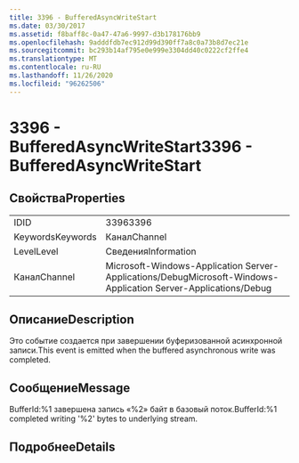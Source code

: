 ```yaml
---
title: 3396 - BufferedAsyncWriteStart
ms.date: 03/30/2017
ms.assetid: f8baff8c-0a47-47a6-9997-d3b178176bb9
ms.openlocfilehash: 9adddfdb7ec912d99d390ff7a8c0a73b8d7ec21e
ms.sourcegitcommit: bc293b14af795e0e999e3304dd40c0222cf2ffe4
ms.translationtype: MT
ms.contentlocale: ru-RU
ms.lasthandoff: 11/26/2020
ms.locfileid: "96262506"
---
```

# <a name="3396---bufferedasyncwritestart"></a><span data-ttu-id="eedbb-102">3396 - BufferedAsyncWriteStart</span><span class="sxs-lookup"><span data-stu-id="eedbb-102">3396 - BufferedAsyncWriteStart</span></span>

## <a name="properties"></a><span data-ttu-id="eedbb-103">Свойства</span><span class="sxs-lookup"><span data-stu-id="eedbb-103">Properties</span></span>  
  
|||  
|-|-|  
|<span data-ttu-id="eedbb-104">ID</span><span class="sxs-lookup"><span data-stu-id="eedbb-104">ID</span></span>|<span data-ttu-id="eedbb-105">3396</span><span class="sxs-lookup"><span data-stu-id="eedbb-105">3396</span></span>|  
|<span data-ttu-id="eedbb-106">Keywords</span><span class="sxs-lookup"><span data-stu-id="eedbb-106">Keywords</span></span>|<span data-ttu-id="eedbb-107">Канал</span><span class="sxs-lookup"><span data-stu-id="eedbb-107">Channel</span></span>|  
|<span data-ttu-id="eedbb-108">Level</span><span class="sxs-lookup"><span data-stu-id="eedbb-108">Level</span></span>|<span data-ttu-id="eedbb-109">Сведения</span><span class="sxs-lookup"><span data-stu-id="eedbb-109">Information</span></span>|  
|<span data-ttu-id="eedbb-110">Канал</span><span class="sxs-lookup"><span data-stu-id="eedbb-110">Channel</span></span>|<span data-ttu-id="eedbb-111">Microsoft-Windows-Application Server-Applications/Debug</span><span class="sxs-lookup"><span data-stu-id="eedbb-111">Microsoft-Windows-Application Server-Applications/Debug</span></span>|  
  
## <a name="description"></a><span data-ttu-id="eedbb-112">Описание</span><span class="sxs-lookup"><span data-stu-id="eedbb-112">Description</span></span>  

 <span data-ttu-id="eedbb-113">Это событие создается при завершении буферизованной асинхронной записи.</span><span class="sxs-lookup"><span data-stu-id="eedbb-113">This event is emitted when the buffered asynchronous write was completed.</span></span>  
  
## <a name="message"></a><span data-ttu-id="eedbb-114">Сообщение</span><span class="sxs-lookup"><span data-stu-id="eedbb-114">Message</span></span>  

 <span data-ttu-id="eedbb-115">BufferId:%1 завершена запись «%2» байт в базовый поток.</span><span class="sxs-lookup"><span data-stu-id="eedbb-115">BufferId:%1 completed writing '%2' bytes to underlying stream.</span></span>  
  
## <a name="details"></a><span data-ttu-id="eedbb-116">Подробнее</span><span class="sxs-lookup"><span data-stu-id="eedbb-116">Details</span></span>
